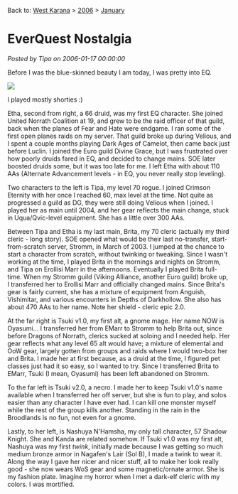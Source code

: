 Back to: [West Karana](/posts/westkarana.md) > [2006](/posts/2006/westkarana.md) > [January](./westkarana.md)
# EverQuest Nostalgia

*Posted by Tipa on 2006-01-17 00:00:00*

Before I was the blue-skinned beauty I am today, I was pretty into EQ.

![](../../../images/eqchars.jpg)

I played mostly shorties :)

Etha, second from right, a 66 druid, was my first EQ character. She joined United Norrath Coalition at 19, and grew to be the raid officer of that guild, back when the planes of Fear and Hate were endgame. I ran some of the first open planes raids on my server. That guild broke up during Velious, and I spent a couple months playing Dark Ages of Camelot, then came back just before Luclin. I joined the Euro guild Divine Grace, but I was frustrated over how poorly druids fared in EQ, and decided to change mains. SOE later boosted druids some, but it was too late for me. I left Etha with about 110 AAs (Alternate Advancement levels - in EQ, you never really stop leveling).

Two characters to the left is Tipa, my level 70 rogue. I joined Crimson Eternity with her once I reached 60, max level at the time. Not quite as progressed a guild as DG, they were still doing Velious when I joined. I played her as main until 2004, and her gear reflects the main change, stuck in Uqua/Qvic-level equipment. She has a little over 300 AAs.

Between Tipa and Etha is my last main, Brita, my 70 cleric (actually my third cleric - long story). SOE opened what would be their last no-transfer, start-from-scratch server, Stromm, in March of 2003. I jumped at the chance to start a character from scratch, without twinking or tweaking. Since I wasn't working at the time, I played Brita in the mornings and nights on Stromm, and Tipa on Erollisi Marr in the afternoons. Eventually I played Brita full-time. When my Stromm guild (Viking Alliance, another Euro guild) broke up, I transferred her to Erollisi Marr and officially changed mains. Since Brita's gear is fairly current, she has a mixture of equipment from Anguish, Vishimitar, and various encounters in Depths of Darkhollow. She also has about 470 AAs to her name. Note her shield - cleric epic 2.0.

At the far right is Tsuki v1.0, my first alt, a gnome mage. Her name NOW is Oyasumi... I transferred her from EMarr to Stromm to help Brita out, since before Dragons of Norrath, clerics sucked at soloing and I needed help. Her gear reflects what any level 65 alt would have; a mixture of elemental and OoW gear, largely gotten from groups and raids where I would two-box her and Brita. I made her at first because, as a druid at the time, I figured pet classes just had it so easy, so I wanted to try. Since I transferred Brita to EMarr, Tsuki (I mean, Oyasumi) has been left abandoned on Stromm.

To the far left is Tsuki v2.0, a necro. I made her to keep Tsuki v1.0's name available when I transferred her off server, but she is fun to play, and solos easier than any character I have ever had. I can kill one monster myself while the rest of the group kills another. Standing in the rain in the Broodlands is no fun, not even for a gnome.

Lastly, to her left, is Nashuya N'Hamsha, my only tall character, 57 Shadow Knight. She and Kanda are related somehow. If Tsuki v1.0 was my first alt, Nashuya was my first *twink*, initially made because I was getting so much medium bronze armor in Nagafen's Lair (Sol B), I made a twink to wear it. Along the way I gave her nicer and nicer stuff, all to make her look really good - she now wears WoS gear and some magnetic/ornate armor. She is my fashion plate. Imagine my horror when I met a dark-elf cleric with my colors. I was mortified.
